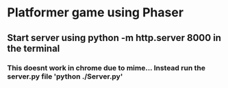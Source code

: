 # Platformer game using Phaser

## Start server using python -m http.server 8000 in the terminal

### This doesnt work in chrome due to mime... Instead run the server.py file 'python ./Server.py'